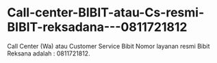 # Call-center-BIBIT-atau-Cs-resmi-BIBIT-reksadana---0811721812
Call Center (Wa) atau Customer Service Bibit Nomor layanan resmi Bibit Reksana adalah : 0811721812.
